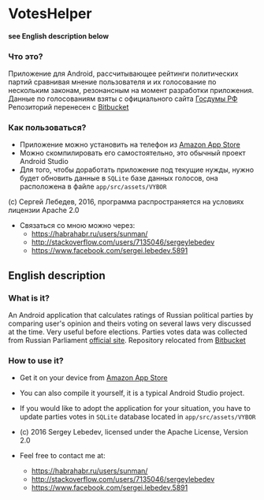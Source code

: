 # VotesHelper #
#### see English description below ####

### Что это? ###
Приложение для Android, рассчитывающее рейтинги политических партий сравнивая мнение пользователя и их голосование по нескольким законам, резонансным на момент разработки приложения. Данные по голосованиям взяты с официального сайта [Госдумы РФ](http://duma.gov.ru/)
Репозиторий перенесен с [Bitbucket](https://bitbucket.org/lebedevsergey/votershelper)

### Как пользоваться? ###
* Приложение можно установить на телефон из [Amazon App Store](https://www.amazon.com/gp/product/B01LDXCBY0)
* Можно скомпилировать его самостоятельно, это обычный проект Android Studio
* Для того, чтобы доработать приложение под текущие нужды, нужно будет обновить данные в `SQLite` базе данных голосов, она расположена в файле `app/src/assets/VYBOR`

(c) Сергей Лебедев, 2016, программа распространяется на условиях лицензии Apache 2.0
* Cвязаться cо мною можно через:
    * https://habrahabr.ru/users/sunman/
    * http://stackoverflow.com/users/7135046/sergeylebedev
    * https://www.facebook.com/sergei.lebedev.5891 

## English description ##
### What is it? ###
An Android application that calculates ratings of Russian political parties by comparing user's opinion and theirs voting on several laws very discussed at the time. Very useful before elections. Parties votes data was collected from Russian Parliament [official site](http://duma.gov.ru/).
Repository relocated from [Bitbucket](https://bitbucket.org/lebedevsergey/votershelper)

### How to use it? ###
* Get it on your device from [Amazon App Store](https://www.amazon.com/gp/product/B01LDXCBY0)
* You can also compile it yourself, it is a typical Android Studio project.
* If you would like to adopt the application for your situation, you have to update parties votes in `SQLite` database located in `app/src/assets/VYBOR`

* (c) 2016 Sergey Lebedev, licensed under the Apache License, Version 2.0
* Feel free to contact me at:
    * https://habrahabr.ru/users/sunman/
    * http://stackoverflow.com/users/7135046/sergeylebedev
    * https://www.facebook.com/sergei.lebedev.5891